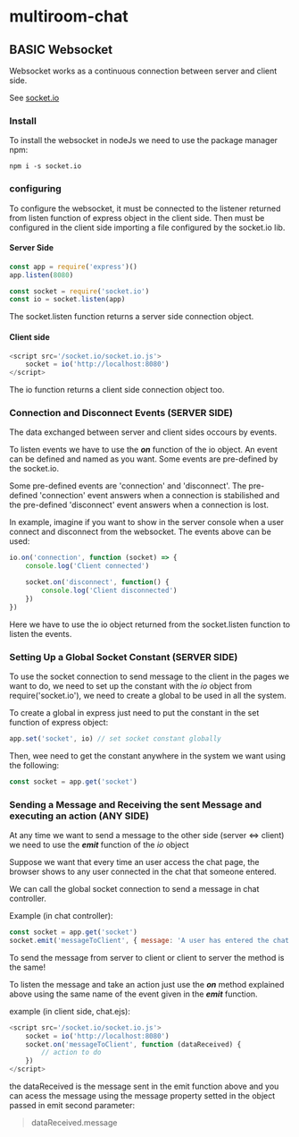 # multiroom-chat

## BASIC Websocket

Websocket works as a continuous connection between server and client side.

See [socket.io](http://socket.io)

### Install

To install the websocket in nodeJs we need to use the package manager npm:

```
npm i -s socket.io
```

### configuring

To configure the websocket, it must be connected to the listener returned from listen function of express object in the client side. Then must be configured in the client side importing a file configured by the socket.io lib.

#### Server Side

```JavaScript
const app = require('express')()
app.listen(8080)

const socket = require('socket.io')
const io = socket.listen(app)
```

The socket.listen function returns a server side connection object.

#### Client side

```JavaScript
<script src='/socket.io/socket.io.js'>
    socket = io('http://localhost:8080')
</script>
```

The io function returns a client side connection object too.


### Connection and Disconnect Events (SERVER SIDE)

The data exchanged between server and client sides occours by events.

To listen events we have to use the ***on*** function of the io object. An event can be defined and named as you want. 
Some events are pre-defined by the socket.io. 

Some pre-defined events are 'connection' and 'disconnect'.
The pre-defined 'connection' event answers when a connection is stabilished and the pre-defined 'disconnect' event answers when a connection is lost.

In example, imagine if you want to show in the server console when a user connect and disconnect from the websocket. The events above can be used:

```JavaScript
io.on('connection', function (socket) => {
    console.log('Client connected') 

    socket.on('disconnect', function() {
        console.log('Client disconnected')
    })
})
```

Here we have to use the io object returned from the socket.listen function to listen the events. 

### Setting Up a Global Socket Constant (SERVER SIDE)

To use the socket connection to send message to the client in the pages we want to do, we need to set up the constant with the *io* object from require('socket.io'), we need to create a global to be used in all the system.

To create a global in express just need to put the constant in the set function of express object:

```JavaScript
app.set('socket', io) // set socket constant globally
```

Then, wee need to get the constant anywhere in the system we want using the following:

```JavaScript
const socket = app.get('socket')
```

### Sending a Message and Receiving the sent Message and executing an action (ANY SIDE)

At any time we want to send a message to the other side (server <=> client) we need to use the ***emit*** function of the *io* object

Suppose we want that every time an user access the chat page, the browser shows to any user connected in the chat that someone entered. 

We can call the global socket connection to send a message in chat controller.

Example (in chat controller): 

```JavaScript
const socket = app.get('socket')
socket.emit('messageToClient', { message: 'A user has entered the chat'})
```

To send the message from server to client or client to server the method is the same!

To listen the message and take an action just use the ***on*** method explained above using the same name of the event given in the ***emit*** function.

example (in client side, chat.ejs):

```JavaScript
<script src='/socket.io/socket.io.js'>
    socket = io('http://localhost:8080')
    socket.on('messageToClient', function (dataReceived) {
        // action to do
    })
</script>
```
the dataReceived is the message sent in the emit function above and you can acess the message using the message property setted in the object passed in emit second parameter:

> dataReceived.message
